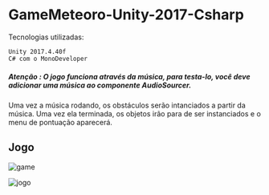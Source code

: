 # GameMeteoro-Unity-2017-Csharp

Tecnologias utilizadas:
	
	Unity 2017.4.40f
	C# com o MonoDeveloper
	
##### Atenção : O jogo funciona através da música, para testa-lo, você deve adicionar uma música ao componente AudioSourcer. 

Uma vez a música rodando, os obstáculos serão intanciados a partir da música. Uma vez ela terminada, os objetos irão para de ser instanciados e o menu de pontuação aparecerá.


## Jogo

![game](https://i.imgur.com/Hvu2xRf.png)


![jogo](https://i.imgur.com/udHFyAT.png)




